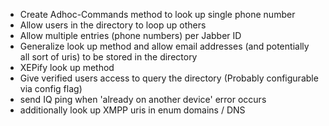 * Create Adhoc-Commands method to look up single phone number
* Allow users in the directory to loop up others
* Allow multiple entries (phone numbers) per Jabber ID
* Generalize look up method and allow email addresses (and potentially all sort of uris) to be stored in the directory
* XEPify look up method
* Give verified users access to query the directory (Probably configurable via config flag)
* send IQ ping when 'already on another device' error occurs
* additionally look up XMPP uris in enum domains / DNS
